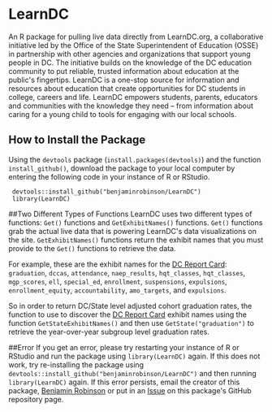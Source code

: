 LearnDC
====

An R package for pulling live data directly from LearnDC.org, a collaborative initiative led by the Office of the State Superintendent of Education (OSSE) in partnership with other agencies and organizations that support young people in DC. The initiative builds on the knowledge of the DC education community to put reliable, trusted information about education at the public's fingertips. LearnDC is a one-stop source for information and resources about education that create opportunities for DC students in college, careers and life. LearnDC empowers students, parents, educators and communities with the knowledge they need – from information about caring for a young child to tools for engaging with our local schools.

## How to Install the Package
Using the `devtools` package (`install.packages(devtools)`) and the function `install_github()`, download the package to your local computer by entering the following code in your instance of R or RStudio.

     devtools::install_github("benjaminrobinson/LearnDC")
     library(LearnDC)
     

##Two Different Types of Functions
LearnDC uses two different types of functions:
	 `Get()` functions and `GetExhibitNames()` functions. `Get()` functions grab the actual live data that is powering LearnDC's data visualizations on the site. `GetExhibitNames()` functions return the exhibit names that you must provide to the `Get()` functions to retrieve the data.

For example, these are the exhibit names for the [DC Report Card](http://learndc.org/schoolprofiles/view?s=dc#reportcard): `graduation`, `dccas`, `attendance`, `naep_results`, `hqt_classes`, `hqt_classes`, `mgp_scores`, `ell`, `special_ed`, `enrollment`, `suspensions`, `expulsions`, `enrollment_equity`, `accountability`, `amo_targets`, and `expulsions`.

So in order to return DC/State level adjusted cohort graduation rates, the function to use to discover the [DC Report Card](http://learndc.org/schoolprofiles/view?s=dc#reportcard) exhibit names using the function `GetStateExhibitNames()` and then use `GetState("graduation")` to retrieve the year-over-year subgroup level graduation rates.

##Error
If you get an error, please try restarting your instance of R or RStudio and run the package using `library(LearnDC)` again. If this does not work, try re-installing the package using `devtools::install_github("benjaminrobinson/LearnDC")` and then running `library(LearnDC)` again. If this error persists, email the creator of this package, [Benjamin Robinson](<benj.robinson2@gmail.com>) or put in an [Issue](https://github.com/benjaminrobinson/LearnDC/issues) on this package's GitHub repository page.